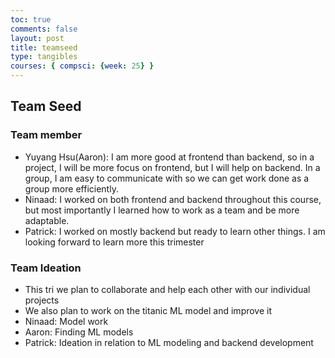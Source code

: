 ```yaml
---
toc: true 
comments: false 
layout: post 
title: teamseed
type: tangibles
courses: { compsci: {week: 25} }
---
```



## Team Seed


### Team member
- Yuyang Hsu(Aaron): I am more good at frontend than backend, so in a project, I will be more focus on frontend, but I will help on backend. In a group, I am easy to communicate with so we can get work done as a group more efficiently.
- Ninaad: I worked on both frontend and backend throughout this course, but most importantly I learned how to work as a team and be more adaptable.
- Patrick: I worked on mostly backend but ready to learn other things. I am looking forward to learn more this trimester

### Team Ideation
- This tri we plan to collaborate and help each other with our individual projects
- We also plan to work on the titanic ML model and improve it
- Ninaad: Model work
- Aaron: Finding ML models
- Patrick: Ideation in relation to ML modeling and backend development
